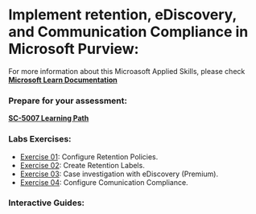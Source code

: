 # Implement retention, eDiscovery, and Communication Compliance in Microsoft Purview:
For more information about this Microasoft Applied Skills, please check **[Microsoft Learn Documentation](https://learn.microsoft.com/en-us/credentials/applied-skills/implement-retention-ediscovery-and-communication-compliance-in-microsoft-purview/)**

### Prepare for your assessment:
**[SC-5007 Learning Path](https://learn.microsoft.com/en-us/training/paths/purview-implement-retention-ediscovery-communication-compliance/)**

### Labs Exercises:
- [Exercise 01](https://microsoftlearning.github.io/SC-5007-Implement-retention-eDiscovery-and-Communication-compliance-in-Microsoft-Purview/Instructions/Labs/Lab1_retention_policies.html): Configure Retention Policies.
- [Exercise 02](https://microsoftlearning.github.io/SC-5007-Implement-retention-eDiscovery-and-Communication-compliance-in-Microsoft-Purview/Instructions/Labs/Lab2_retention_labels.html): Create Retention Labels.
- [Exercise 03](https://microsoftlearning.github.io/SC-5007-Implement-retention-eDiscovery-and-Communication-compliance-in-Microsoft-Purview/Instructions/Labs/Lab3_eDiscovery_Premium.html): Case investigation with eDiscovery (Premium).
- [Exercise 04](https://microsoftlearning.github.io/SC-5007-Implement-retention-eDiscovery-and-Communication-compliance-in-Microsoft-Purview/Instructions/Labs/Lab4_Communication_Compliance.html): Configure Comunication Compliance.

### Interactive Guides:
